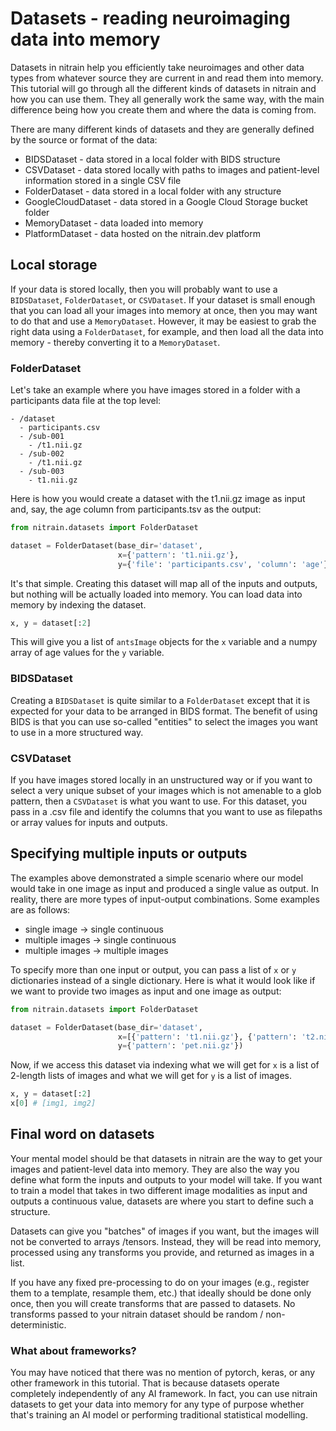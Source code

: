 # Datasets - reading neuroimaging data into memory

Datasets in nitrain help you efficiently take neuroimages and other data types from whatever source they are current in and read them into memory. This tutorial will go through all the different kinds of datasets in nitrain and how you can use them. They all generally work the same way, with the main difference being how you create them and where the data is coming from.

There are many different kinds of datasets and they are generally defined by the source or format of the data:

- BIDSDataset - data stored in a local folder with BIDS structure
- CSVDataset - data stored locally with paths to images and patient-level information stored in a single CSV file
- FolderDataset - data stored in a local folder with any structure
- GoogleCloudDataset - data stored in a Google Cloud Storage bucket folder
- MemoryDataset - data loaded into memory
- PlatformDataset - data hosted on the nitrain.dev platform

## Local storage

If your data is stored locally, then you will probably want to use a `BIDSDataset`, `FolderDataset`, or `CSVDataset`. If your dataset is small enough that you can load all your images into memory at once, then you may want to do that and use a `MemoryDataset`. However, it may be easiest to grab the right data using a `FolderDataset`, for example, and then load all the data into memory - thereby converting it to a `MemoryDataset`.

### FolderDataset

Let's take an example where you have images stored in a folder with a participants data file at the top level:

```
- /dataset
  - participants.csv
  - /sub-001
    - /t1.nii.gz
  - /sub-002
    - /t1.nii.gz
  - /sub-003
    - t1.nii.gz
```

Here is how you would create a dataset with the t1.nii.gz image as input and, say, the age column from participants.tsv as the output:

```python
from nitrain.datasets import FolderDataset

dataset = FolderDataset(base_dir='dataset',
                        x={'pattern': 't1.nii.gz'},
                        y={'file': 'participants.csv', 'column': 'age'})
```

It's that simple. Creating this dataset will map all of the inputs and outputs, but nothing will be actually loaded into memory. You can load data into memory by indexing the dataset.

```python
x, y = dataset[:2]
```

This will give you a list of `antsImage` objects for the `x` variable and a numpy array of age values for the `y` variable.

### BIDSDataset

Creating a `BIDSDataset` is quite similar to a `FolderDataset` except that it is expected for your data to be arranged in BIDS format. The benefit of using BIDS is that you can use so-called "entities" to select the images you want to use in a more structured way.

### CSVDataset

If you have images stored locally in an unstructured way or if you want to select a very unique subset of your images which is not amenable to a glob pattern, then a `CSVDataset` is what you want to use. For this dataset, you pass in a .csv file and identify the columns that you want to use as filepaths or array values for inputs and outputs.

## Specifying multiple inputs or outputs

The examples above demonstrated a simple scenario where our model would take in one image as input and produced a single value as output. In reality, there are more types of input-output combinations. Some examples are as follows:

- single image -> single continuous
- multiple images -> single continuous
- multiple images -> multiple images

To specify more than one input or output, you can pass a list of `x` or `y` dictionaries instead of a single dictionary. Here is what it would look like if we want to provide two images as input and one image as output:

```python
from nitrain.datasets import FolderDataset

dataset = FolderDataset(base_dir='dataset',
                        x=[{'pattern': 't1.nii.gz'}, {'pattern': 't2.nii.gz'}],
                        y={'pattern': 'pet.nii.gz'})
```

Now, if we access this dataset via indexing what we will get for `x` is a list of 2-length lists of images and what we will get for `y` is a list of images.

```python
x, y = dataset[:2]
x[0] # [img1, img2]
```

## Final word on datasets

Your mental model should be that datasets in nitrain are the way to get your images and patient-level data into memory. They are also the way you define what form the inputs and outputs to your model will take. If you want to train a model that takes in two different image modalities as input and outputs a continuous value, datasets are where you start to define such a structure.

Datasets can give you "batches" of images if you want, but the images will not be converted to arrays /tensors. Instead, they will be read into memory, processed using any transforms you provide, and returned as images in a list.

If you have any fixed pre-processing to do on your images (e.g., register them to a template, resample them, etc.) that ideally should be done only once, then you will create transforms that are passed to datasets. No transforms passed to your nitrain dataset should be random / non-deterministic.

### What about frameworks?

You may have noticed that there was no mention of pytorch, keras, or any other framework in this tutorial. That is because datasets operate completely independently of any AI framework. In fact, you can use nitrain datasets to get your data into memory for any type of purpose whether that's training an AI model or performing traditional statistical modelling.

